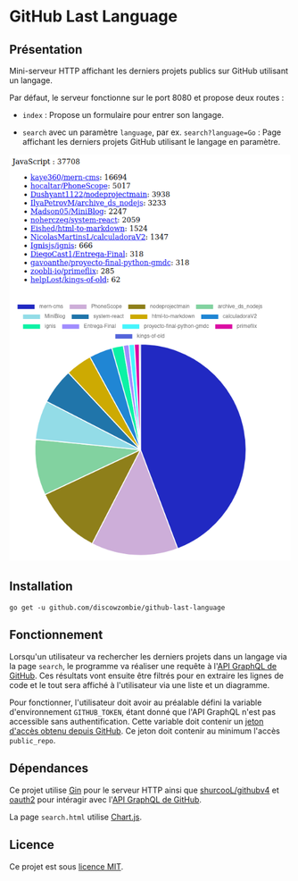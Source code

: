 # GitHub Last Language

## Présentation

Mini-serveur HTTP affichant les derniers projets publics sur GitHub utilisant un langage.

Par défaut, le serveur fonctionne sur le port 8080 et propose deux routes :

- `index` : Propose un formulaire pour entrer son langage.

- `search` avec un paramètre `language`, par ex. `search?language=Go` : Page affichant les derniers projets GitHub
  utilisant le langage en paramètre.

![Exemple d'usage de la page search du programme](assets/example.png)

## Installation

```shell
go get -u github.com/discowzombie/github-last-language
```

## Fonctionnement

Lorsqu'un utilisateur va rechercher les derniers projets dans un langage via la page `search`, le programme va réaliser
une requête à l'[API GraphQL de GitHub](https://docs.github.com/en/graphql). Ces résultats vont ensuite être filtrés
pour en extraire les lignes de code et le tout sera affiché à l'utilisateur via une liste et un diagramme.

Pour fonctionner, l'utilisateur doit avoir au préalable défini la variable d'environnement `GITHUB_TOKEN`, étant donné
que l'API GraphQL n'est pas accessible sans authentification. Cette variable doit contenir un 
[jeton d'accès obtenu depuis GitHub](https://github.com/settings/tokens). Ce jeton doit contenir au minimum
l'accès `public_repo`.

## Dépendances

Ce projet utilise [Gin](https://gin-gonic.com/) pour le serveur HTTP ainsi
que [shurcooL/githubv4](https://github.com/shurcooL/githubv4) et [oauth2](https://github.com/golang/oauth2) pour
intéragir avec l'[API GraphQL de GitHub](https://docs.github.com/en/graphql).

La page `search.html` utilise [Chart.js](https://www.chartjs.org).

## Licence

Ce projet est sous [licence MIT](LICENSE).